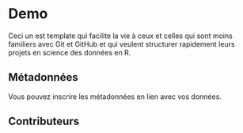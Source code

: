 # Demo

Ceci un est template qui facilite la vie à ceux et celles qui sont moins familiers avec Git et GitHub et qui veulent structurer rapidement leurs projets en science des données en R.

## Métadonnées

Vous pouvez inscrire les métadonnées en lien avec vos données.

## Contributeurs
